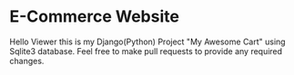 # E-Commerce Website
Hello Viewer this is my Django(Python) Project "My Awesome Cart" using Sqlite3 database.
Feel free to make pull requests to provide any required changes.
